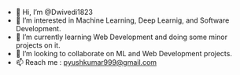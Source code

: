 - 👋 Hi, I’m @Dwivedi1823
- 👀 I’m interested in Machine Learning, Deep Learnig, and Software Development.
- 🌱 I’m currently learning Web Development and doing some minor projects on it.
- 💞️ I’m looking to collaborate on ML and Web Development projects.
- 📫 Reach me : pyushkumar999@gmail.com

<!---
Dwivedi1823/Dwivedi1823 is a ✨ special ✨ repository because its `README.md` (this file) appears on your GitHub profile.
You can click the Preview link to take a look at your changes.
--->

